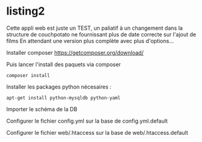 listing2
========

Cette appli web est juste un TEST, un paliatif à un changement dans la structure de couchpotato ne fournissant plus de date correcte sur l'ajout de films
En attendant une version plus complète avec plus d'options...

Installer composer https://getcomposer.org/download/

Puis lancer l'install des paquets via composer 
```
composer install
```

Installer les packages python nécesaires :
```
apt-get install python-mysqldb python-yaml
```

Importer le schéma de la DB

Configurer le fichier config.yml sur la base de config.yml.default

Configurer le fichier web/.htaccess sur la base de web/.htaccess.default

